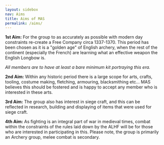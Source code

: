 ```yaml
---
layout: sidebox
nav: Aims
title: Aims of MAS
permalink: /aims/
---
```


**1st Aim:** For the group to as accurately as possible with modern day constraints re-create a Free Company circa 1337-1370. This period has been chosen as it is a "golden age" of English archery, when the rest of the continent (especially the French) are learning what an effective weapon the English Longbow is.

*All members are to have at least a bare minimum kit portraying this era.*

**2nd Aim:** Within any historic period there is a large scope for arts, crafts, tooling, costume making, fletching, armouring, blacksmithing etc... MAS believes this should be fostered and is happy to accept any member who is interested in these arts.

**3rd Aim:** The group also has interest in siege craft, and this can be reflected in research, building and displaying of items that were used for siege craft.

**4th Aim:** As fighting is an integral part of war in medieval times, combat within the constraints of the rules laid down by the ALHF will be for those who are interested in participating in this. Please note, the group is primarily an Archery group, melee combat is secondary. 
